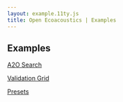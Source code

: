 ```yaml
---
layout: example.11ty.js
title: Open Ecoacoustics | Examples
---
```


## Examples

[A2O Search](./search/index.html)

[Validation Grid](./validation/index.html)

[Presets](./presets/index.html)
